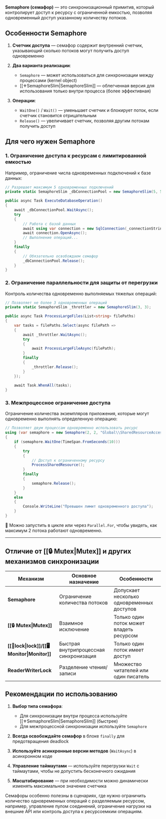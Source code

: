 **Semaphore (семафор)** — это синхронизационный примитив, который контролирует доступ к ресурсу с ограниченной емкостью, позволяя одновременный доступ указанному количеству потоков.

## Особенности Semaphore

1. **Счетчик доступа** — семафор содержит внутренний счетчик, указывающий сколько потоков могут получить доступ одновременно
    
2. **Два варианта реализации**:
    
    - `Semaphore` — может использоваться для синхронизации между процессами (kernel object)
    - [[⚜️SemaphoreSlim|SemaphoreSlim]] — облегченная версия для использования только внутри процесса (более эффективная)
    
3. **Операции**:
    
    - `WaitOne()` / `Wait()` — уменьшает счетчик и блокирует поток, если счетчик становится отрицательным
    - `Release()` — увеличивает счетчик, позволяя другим потокам получить доступ

## Для чего нужен Semaphore

### 1. Ограничение доступа к ресурсам с лимитированной емкостью

Например, ограничение числа одновременных подключений к базе данных:

```csharp
// Разрешает максимум 5 одновременных подключений
private static SemaphoreSlim _dbConnectionPool = new SemaphoreSlim(5, 5);

public async Task ExecuteDatabaseOperation()
{
    await _dbConnectionPool.WaitAsync();
    try
    {
        // Работа с базой данных
        await using var connection = new SqlConnection(_connectionString);
        await connection.OpenAsync();
        // Выполнение операций...
    }
    finally
    {
        // Обязательно освобождаем семафор
        _dbConnectionPool.Release();
    }
}
```

### 2. Ограничение параллельности для защиты от перегрузки

Контроль количества одновременно выполняемых тяжелых операций:

```csharp
// Позволяет не более 3 одновременных операций
private static SemaphoreSlim _throttler = new SemaphoreSlim(3, 3);

public async Task ProcessLargeFiles(List<string> filePaths)
{
    var tasks = filePaths.Select(async filePath =>
    {
        await _throttler.WaitAsync();
        try
        {
            await ProcessLargeFileAsync(filePath);
        }
        finally
        {
            _throttler.Release();
        }
    });
    
    await Task.WhenAll(tasks);
}
```

### 3. Межпроцессное ограничение доступа

Ограничение количества экземпляров приложения, которые могут одновременно выполнять определенную операцию:

```csharp
// Позволяет двум процессам одновременно использовать ресурс
using (var semaphore = new Semaphore(2, 2, "Global\\SharedResourceAccess"))
{
    if (semaphore.WaitOne(TimeSpan.FromSeconds(10)))
    {
        try
        {
            // Доступ к ограниченному ресурсу
            ProcessSharedResource();
        }
        finally
        {
            semaphore.Release();
        }
    }
    else
    {
        Console.WriteLine("Превышен лимит одновременного доступа");
    }
}
```

🔄 Можно запустить в цикле или через `Parallel.For`, чтобы увидеть, как максимум 2 потока работают одновременно.

---
## Отличие от [[🔒 Mutex|Mutex]] и других механизмов синхронизации

| Механизм                                     | Основное назначение                    | Особенности                                |
| -------------------------------------------- | -------------------------------------- | ------------------------------------------ |
| **Semaphore**                                | Ограничение количества потоков         | Допускает несколько одновременных доступов |
| **[[🔒 Mutex\|Mutex]]**                      | Взаимное исключение                    | Только один поток может владеть ресурсом   |
| **[[🔐lock\|lock]]/[[🖥️Monitor\|Monitor]]** | Быстрая внутрипроцессная синхронизация | Только один поток имеет доступ             |
| **ReaderWriterLock**                         | Разделение чтения/записи               | Множество читателей или один писатель      |

## Рекомендации по использованию

1. **Выбор типа семафора**:
    
    - Для синхронизации внутри процесса используйте [[⚜️SemaphoreSlim|SemaphoreSlim]] (быстрее)
    - Для межпроцессной синхронизации используйте `Semaphore`
    
2. **Всегда освобождайте семафор** в блоке `finally` для предотвращения deadlock
    
3. **Используйте асинхронные версии методов** (`WaitAsync`) в асинхронном коде
    
4. **Управление таймаутами** — используйте перегрузки `Wait` с таймаутами, чтобы не допустить бесконечного ожидания
    
5. **Масштабирование** — при необходимости можно динамически изменять максимальное значение счетчика
    

Семафоры особенно полезны в сценариях, где нужно ограничить количество одновременных операций с разделяемым ресурсом, например, управление пулом соединений, ограничение нагрузки на внешние API или контроль доступа к ресурсоемким операциям.